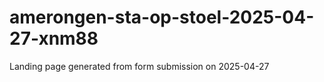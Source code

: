 # amerongen-sta-op-stoel-2025-04-27-xnm88
Landing page generated from form submission on 2025-04-27

